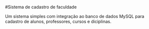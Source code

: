 #Sistema de cadastro de faculdade

Um sistema simples com integração ao banco de dados MySQL
para cadastro de alunos, professores, cursos e diciplinas.
